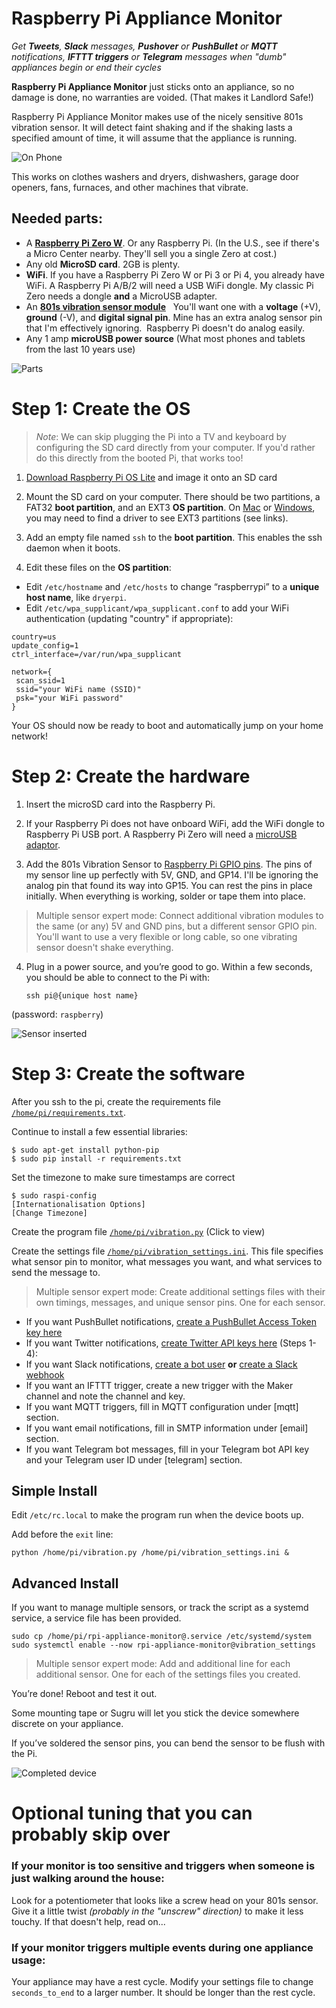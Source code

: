 # Raspberry Pi Appliance Monitor

_Get **Tweets**, **Slack** messages, **Pushover** or **PushBullet** or **MQTT** notifications, **IFTTT triggers** or **Telegram** messages when "dumb" appliances begin or end their cycles_

**Raspberry Pi Appliance Monitor** just sticks onto an appliance, so no damage is done, no warranties are voided.  (That makes it Landlord Safe!)

Raspberry Pi Appliance Monitor makes use of the nicely sensitive 801s vibration sensor.  It will detect faint shaking and if the shaking lasts a specified amount of time, it will assume that the appliance is running.

![On Phone](https://cloud.githubusercontent.com/assets/1101856/21469770/5d91e94e-ca2b-11e6-8c9c-d28eb902aefb.jpg "On Phone")

This works on clothes washers and dryers, dishwashers, garage door openers, fans, furnaces, and other machines that vibrate.

## Needed parts:

* A **[Raspberry Pi Zero W](https://www.raspberrypi.org/products/raspberry-pi-zero-w/)**.  Or any Raspberry Pi.  (In the U.S., see if there's a Micro Center nearby.  They'll sell you a single Zero at cost.)
* Any old **MicroSD card**.  2GB is plenty.
* **WiFi**.  If you have a Raspberry Pi Zero W or Pi 3 or Pi 4, you already have WiFi.  A Raspberry Pi A/B/2 will need a USB WiFi dongle.  My classic Pi Zero needs a dongle **and** a MicroUSB adapter.
* An **[801s vibration sensor module](https://www.amazon.com/s/ref=nb_sb_noss?url=search-alias%3Dcomputers&field-keywords=801s+vibration+sensor)**   You'll want one with a **voltage** (+V), **ground** (-V), and **digital signal pin**.  Mine has an extra analog sensor pin that I'm effectively ignoring.  Raspberry Pi doesn't do analog easily.
* Any 1 amp **microUSB power source** (What most phones and tablets from the last 10 years use) 

![Parts](https://cloud.githubusercontent.com/assets/1101856/21469691/1141fa38-ca27-11e6-8c7e-c1d389709a06.jpg "Parts")

# Step 1: Create the OS

> *Note*: We can skip plugging the Pi into a TV and keyboard by configuring the SD card directly from your computer. If you'd rather do this directly from the booted Pi, that works too!

1. [Download Raspberry Pi OS Lite](https://www.raspberrypi.org/downloads/raspbian/) and image it onto an SD card 

2. Mount the SD card on your computer.  There should be two partitions, a FAT32 **boot partition**, and an EXT3 **OS partition**.  On [Mac](https://osxfuse.github.io/) or [Windows](http://www.chrysocome.net/explore2fs), you may need to find a driver to see EXT3 partitions (see links).

3. Add an empty file named `ssh` to the **boot partition**.  This enables the ssh daemon when it boots.

4. Edit these files on the **OS partition**:
  * Edit `/etc/hostname` and `/etc/hosts` to change “raspberrypi” to a **unique host name**, like `dryerpi`.
  * Edit `/etc/wpa_supplicant/wpa_supplicant.conf` to add your WiFi authentication (updating "country" if appropriate):

```
country=us
update_config=1
ctrl_interface=/var/run/wpa_supplicant

network={
 scan_ssid=1
 ssid="your WiFi name (SSID)"
 psk="your WiFi password"
}
```





Your OS should now be ready to boot and automatically jump on your home network!

# Step 2: Create the hardware

1. Insert the microSD card into the Raspberry Pi.

2. If your Raspberry Pi does not have onboard WiFi, add the WiFi dongle to Raspberry Pi USB port.  A Raspberry Pi Zero will need a [microUSB adaptor](https://www.amazon.com/gp/product/B015GZOHKW/).

3. Add the 801s Vibration Sensor to [Raspberry Pi GPIO pins](https://pinout.xyz/).  The pins of my sensor line up perfectly with 5V, GND, and GP14.  I'll be ignoring the analog pin that found its way into GP15.  You can rest the pins in place initially.  When everything is working, solder or tape them into place.
> Multiple sensor expert mode: Connect additional vibration modules to the same (or any) 5V and GND pins, but a different sensor GPIO pin. You'll want to use a very flexible or long cable, so one vibrating sensor doesn't shake everything.

4. Plug in a power source, and you’re good to go.  Within a few seconds, you should be able to connect to the Pi with:

    `ssh pi@{unique host name}`
    
(password: `raspberry`)

![Sensor inserted](https://cloud.githubusercontent.com/assets/1101856/21469689/113ee280-ca27-11e6-979f-a2d7c1aeb3bb.jpg "Sensor inserted")


# Step 3: Create the software

After you ssh to the pi, create the requirements file  [`/home/pi/requirements.txt`](https://raw.githubusercontent.com/Shmoopty/rpi-appliance-monitor/master/requirements.txt). 

Continue to install a few essential libraries:

    $ sudo apt-get install python-pip
    $ sudo pip install -r requirements.txt

Set the timezone to make sure timestamps are correct

    $ sudo raspi-config
    [Internationalisation Options]
    [Change Timezone]

Create the program file [`/home/pi/vibration.py`](https://raw.githubusercontent.com/Shmoopty/rpi-appliance-monitor/master/vibration.py) (Click to view)

Create the settings file [`/home/pi/vibration_settings.ini`](https://raw.githubusercontent.com/Shmoopty/rpi-appliance-monitor/master/vibration_settings.ini).  This file specifies what sensor pin to monitor, what messages you want, and what services to send the message to.

> Multiple sensor expert mode: Create additional settings files with their own timings, messages, and unique sensor pins.  One for each sensor.

* If you want PushBullet notifications, [create a PushBullet Access Token key here](https://www.pushbullet.com/#settings/account)
* If you want Twitter notifications, [create Twitter API keys here](http://nodotcom.org/python-twitter-tutorial.html) (Steps 1-4):
* If you want Slack notifications, [create a bot user](https://api.slack.com/bot-users) **or** [create a Slack webhook](https://api.slack.com/incoming-webhooks)
* If you want an IFTTT trigger, create a new trigger with the Maker channel and note the channel and key.
* If you want MQTT triggers, fill in MQTT configuration under [mqtt] section.
* If you want email notifications, fill in SMTP information under [email] section.
* If you want Telegram bot messages, fill in your Telegram bot API key and your Telegram user ID under [telegram] section.


## Simple Install
Edit `/etc/rc.local` to make the program run when the device boots up.

Add before the `exit` line:

    python /home/pi/vibration.py /home/pi/vibration_settings.ini &

## Advanced Install
If you want to manage multiple sensors, or track the script as a systemd service,
a service file has been provided.

    sudo cp /home/pi/rpi-appliance-monitor@.service /etc/systemd/system
    sudo systemctl enable --now rpi-appliance-monitor@vibration_settings

> Multiple sensor expert mode: Add and additional line for each additional sensor. One for each of the settings files you created.

You’re done!  Reboot and test it out.

Some mounting tape or Sugru will let you stick the device somewhere discrete on your appliance.

If you’ve soldered the sensor pins, you can bend the sensor to be flush with the Pi.

![Completed device](https://cloud.githubusercontent.com/assets/1101856/21469692/1143d1fa-ca27-11e6-9986-e12b9c23e189.jpg "Completed device")

# Optional tuning that you can probably skip over

### If your monitor is too sensitive and triggers when someone is just walking around the house:

Look for a potentiometer that looks like a screw head on your 801s sensor.  Give it a little twist _(probably in the "unscrew" direction)_ to make it less touchy.  If that doesn't help, read on...

### If your monitor triggers multiple events during one appliance usage:

Your appliance may have a rest cycle.  Modify your settings file to change `seconds_to_end` to a larger number.  It should be longer than the rest cycle.



